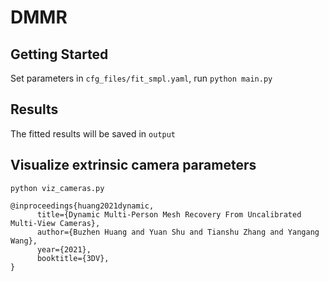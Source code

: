 # DMMR

## Getting Started
Set parameters in ```cfg_files/fit_smpl.yaml```, run ```python main.py```

## Results
The fitted results will be saved in ```output```

## Visualize extrinsic camera parameters
```python viz_cameras.py```


```
@inproceedings{huang2021dynamic,
      title={Dynamic Multi-Person Mesh Recovery From Uncalibrated Multi-View Cameras}, 
      author={Buzhen Huang and Yuan Shu and Tianshu Zhang and Yangang Wang},
      year={2021},
      booktitle={3DV},
}
```
